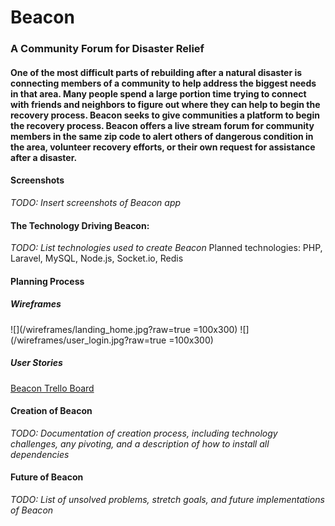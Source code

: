 # Beacon

### A Community Forum for Disaster Relief

#### One of the most difficult parts of rebuilding after a natural disaster is connecting members of a community to help address the biggest needs in that area. Many people spend a large portion time trying to connect with friends and neighbors to figure out where they can help to begin the recovery process. Beacon seeks to give communities a platform to begin the recovery process. Beacon offers a live stream forum for community members in the same zip code to alert others of dangerous condition in the area, volunteer recovery efforts, or their own request for assistance after a disaster. 


#### Screenshots
*TODO: Insert screenshots of Beacon app*


#### The Technology Driving Beacon:

*TODO: List technologies used to create Beacon*
Planned technologies: PHP, Laravel, MySQL, Node.js, Socket.io, Redis


#### Planning Process

##### Wireframes

![](/wireframes/landing_home.jpg?raw=true =100x300)
![](/wireframes/user_login.jpg?raw=true =100x300)

##### User Stories
[Beacon Trello Board](https://trello.com/b/u0CrgD33/beacon)


#### Creation of Beacon
*TODO: Documentation of creation process, including technology challenges, any pivoting, and a description of how to install all dependencies*


#### Future of Beacon
*TODO: List of unsolved problems, stretch goals, and future implementations of Beacon*


